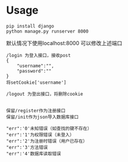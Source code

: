 # Usage #

    pip install django
	python manage.py runserver 8000

默认情况下使用localhost:8000 可以修改上述端口

    /login 为登入接口，接收post
	{
		"username":"",
		"password":""
	}
	将setCookie['username']

	/logout 为登出接口，将删除cookie
	

	保留/register作为注册接口
	保留/init作为json导入数据库接口
	
	"err":'0'未知错误（如查找的键不存在）
	"err":'1'为权限错误（未登入）
	"err":'2'为注册时错误（用户已存在）
	"err":'3'方法错误
	"err":'4'数据库读取错误